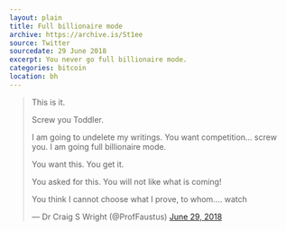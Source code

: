 ```yaml
---
layout: plain
title: Full billionaire mode
archive: https://archive.is/St1ee
source: Twitter
sourcedate: 29 June 2018
excerpt: You never go full billionaire mode.
categories: bitcoin
location: bh
---
```


>This is it.
>
>Screw you Toddler.
>
>I am going to undelete my writings. You want competition… screw you. I am going full billionaire mode.
>
>You want this. You get it.
>
>You asked for this. You will not like what is coming!
>
>You think I cannot choose what I prove, to whom…. watch
>
>— Dr Craig S Wright (@ProfFaustus) [June 29, 2018](https://archive.is/St1ee)
